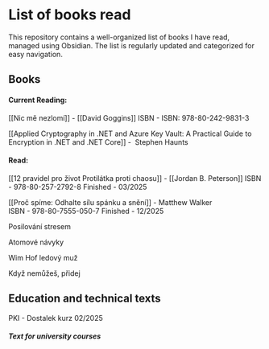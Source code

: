 # List of books read
This repository contains a well-organized list of books I have read, managed using Obsidian. The list is regularly updated and categorized for easy navigation.

## Books

#### Current Reading:
[[Nic mě nezlomí]] - [[David Goggins]] ISBN - ISBN: 978-80-242-9831-3 

[[Applied Cryptography in .NET and Azure Key Vault: A Practical Guide to Encryption in .NET and .NET Core]] -  Stephen Haunts

#### Read:

[[12 pravidel pro život Protilátka proti chaosu]] - [[Jordan B. Peterson]]
ISBN - 978-80-257-2792-8 
Finished - 03/2025

[[Proč spíme: Odhalte sílu spánku a snění]] - Matthew Walker  
ISBN - 978-80-7555-050-7
Finished - 12/2025

Posilování stresem

Atomové návyky

Wim Hof ledový muž

Když nemůžeš, přidej

## Education and technical texts

PKI - Dostalek kurz 02/2025

##### Text for university courses
